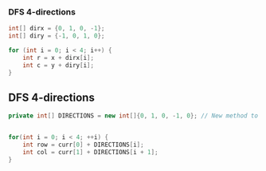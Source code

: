 ### DFS 4-directions

```java
int[] dirx = {0, 1, 0, -1};
int[] diry = {-1, 0, 1, 0};

for (int i = 0; i < 4; i++) {
	int r = x + dirx[i];
	int c = y + diry[i];
}
```

## DFS 4-directions 

```java
private int[] DIRECTIONS = new int[]{0, 1, 0, -1, 0}; // New method to calculate the neighbours - 4 directionally


for(int i = 0; i < 4; ++i) {
	int row = curr[0] + DIRECTIONS[i];
	int col = curr[1] + DIRECTIONS[i + 1];
}
```

